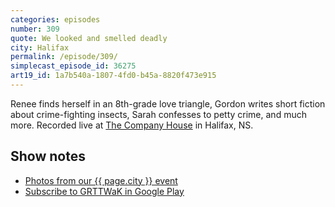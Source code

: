 ```yaml
---
categories: episodes
number: 309
quote: We looked and smelled deadly
city: Halifax
permalink: /episode/309/
simplecast_episode_id: 36275
art19_id: 1a7b540a-1807-4fd0-b45a-8820f473e915
---
```


Renee finds herself in an 8th-grade love triangle, Gordon writes short fiction about crime-fighting insects, Sarah confesses to petty crime, and much more. Recorded live at [The Company House](http://www.thecompanyhouse.ca/) in Halifax, NS.

## Show notes
- [Photos from our {{ page.city }} event](https://www.facebook.com/media/set/?set=a.10153674905528600.1073741865.121054468599&type=3)
- [Subscribe to GRTTWaK in Google Play](http://links.grownupsreadthingstheywroteaskids.com/googleplay)
